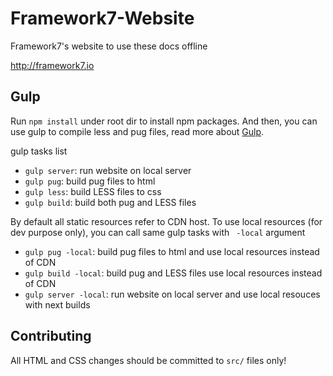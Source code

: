 Framework7-Website
==================
Framework7's website to use these docs offline

http://framework7.io

## Gulp

Run `npm install` under root dir to install npm packages.
And then, you can use gulp to compile less and pug files, read more about [Gulp](http://gulpjs.com/).

gulp tasks list

- `gulp server`: run website on local server
- `gulp pug`: build pug files to html
- `gulp less`: build LESS files to css
- `gulp build`: build both pug and LESS files

By default all static resources refer to CDN host. To use local resources (for dev purpose only), you can call same gulp tasks with ` -local` argument
- `gulp pug -local`: build pug files to html and use local resources instead of CDN
- `gulp build -local`: build pug and LESS files use local resources instead of CDN
- `gulp server -local`: run website on local server and use local resouces with next builds

## Contributing

All HTML and CSS changes should be committed to `src/` files only!
